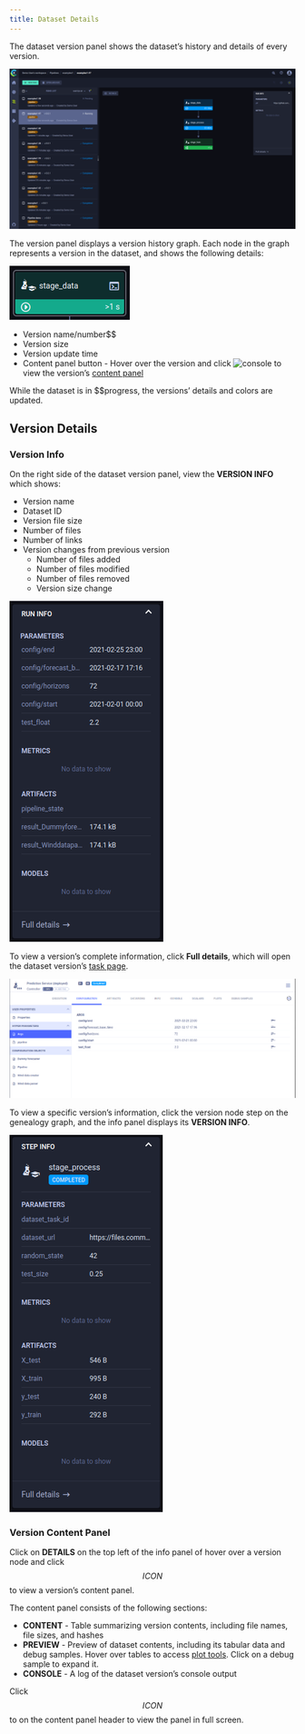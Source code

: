 ```yaml
---
title: Dataset Details
---
```


The dataset version panel shows the dataset’s history and details of every version. 

![Pipeline structure](../../img/webapp_pipeline_DAG.png)

The version panel displays a version history graph. 
Each node in the graph represents a version in the dataset, and shows the following details: 

![Pipeline step info](../../img/webapp_pipeline_node.png)

* Version name/number$$
* Version size 
* Version update time
* Content panel button - Hover over the version and click <img src="/docs/latest/icons/ico-console.svg" alt="console" className="icon size-md space-sm" /> 
  to view the version’s [content panel](#version-content-panel) 

While the dataset is in $$progress, the versions’ details and colors are updated.

## Version Details
### Version Info

On the right side of the dataset version panel, view the **VERSION INFO** which shows: 
* Version name
* Dataset ID 
* Version file size 
* Number of files
* Number of links
* Version changes from previous version 
  * Number of files added 
  * Number of files modified 
  * Number of files removed 
  * Version size change

![Run info](../../img/webapp_pipeline_run_info.png)

To view a version’s complete information, click **Full details**, which will open the dataset version’s [task page](../webapp_exp_track_visual.md).

![Pipeline task info](../../img/webapp_pipeline_task_info.png)

To view a specific version’s information, click the version node step on the genealogy graph, and the info panel displays 
its **VERSION INFO**. 

![Step info](../../img/webapp_pipeline_step_info.png)

### Version Content Panel

Click on **DETAILS** on the top left of the info panel of hover over a version node and click $$ICON$$ to view a version’s 
content panel. 

The content panel consists of the following sections:
* **CONTENT** - Table summarizing version contents, including file names, file sizes, and hashes 
* **PREVIEW** - Preview of dataset contents, including its tabular data and debug samples. Hover over tables to 
  access [plot tools](../webapp_exp_track_visual.md#scalar-plot-tools). Click on a debug sample to expand it. 
* **CONSOLE** - A log of the dataset version’s console output

Click $$ICON$$ to on the content panel header to view the panel in full screen. 